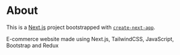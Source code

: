# About
This is a [Next.js](https://nextjs.org) project bootstrapped with [`create-next-app`](https://nextjs.org/docs/app/api-reference/cli/create-next-app).

E-commerce website made using Next.js, TailwindCSS, JavaScript, Bootstrap and Redux
